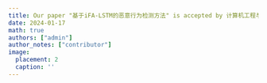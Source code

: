 ```yaml
---
title: Our paper "基于iFA-LSTM的恶意行为检测方法" is accepted by 计算机工程与科学(CCF-T2). Congratulations to Xinyi Tang.
date: 2024-01-17
math: true
authors: ["admin"]
author_notes: ["contributor"]
image:
  placement: 2
  caption: ''
---
```

